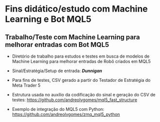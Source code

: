 # Fins didático/estudo com Machine Learning e Bot MQL5

## Trabalho/Teste com Machine Learning para melhorar entradas com Bot MQL5
 
- Diretório de trabalho para estudos e testes em busca de modelos de Machine Learning para melhorar entradas de Robô criados em MQL5

- Sinal/Estratégia/Setup de entrada: ***Dunnigan***

- Para fins de testes, CSV gerado a partir do Testador de Estratégia do Meta Trader 5

- Estrutura usada no auxílio da codificação do sinal e geração do CSV de testes: https://github.com/andreolvgomes/mql5_fast_structure

- Exemplo de integração do MQL5 com Python: https://github.com/andreolvgomes/zmq_mql5_python
